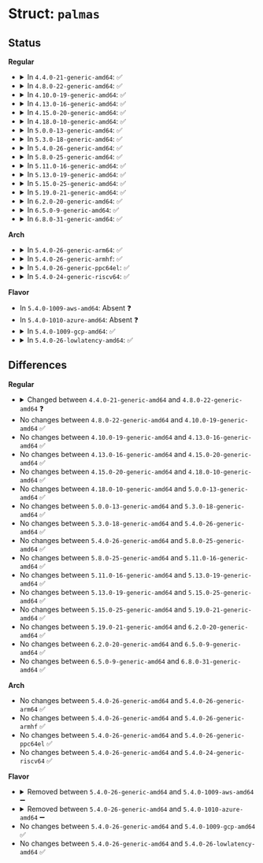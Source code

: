 # Struct: <code>palmas</code>

## Status
<b>Regular</b>
<ul>
<li>
<details>
<summary>In <code>4.4.0-21-generic-amd64</code>: ✅</summary>

```c
struct palmas {
    struct device * dev;
    struct i2c_client *[3] i2c_clients;
    struct regmap *[3] regmap;
    int id;
    unsigned int features;
    int irq;
    u32 irq_mask;
    struct mutex irq_lock;
    struct regmap_irq_chip_data * irq_data;
    struct palmas_pmic_driver_data * pmic_ddata;
    struct palmas_pmic * pmic;
    struct palmas_gpadc * gpadc;
    struct palmas_resource * resource;
    struct palmas_usb * usb;
    u8 gpio_muxed;
    u8 led_muxed;
    u8 pwm_muxed;
}
```
</details>
</li>
<li>
<details>
<summary>In <code>4.8.0-22-generic-amd64</code>: ✅</summary>

```c
struct palmas {
    struct device * dev;
    struct i2c_client *[3] i2c_clients;
    struct regmap *[3] regmap;
    int id;
    unsigned int features;
    int irq;
    u32 irq_mask;
    struct mutex irq_lock;
    struct regmap_irq_chip_data * irq_data;
    struct palmas_pmic_driver_data * pmic_ddata;
    struct palmas_pmic * pmic;
    struct palmas_gpadc * gpadc;
    struct palmas_resource * resource;
    struct palmas_usb * usb;
    u8 gpio_muxed;
    u8 led_muxed;
    u8 pwm_muxed;
}
```
</details>
</li>
<li>
<details>
<summary>In <code>4.10.0-19-generic-amd64</code>: ✅</summary>

```c
struct palmas {
    struct device * dev;
    struct i2c_client *[3] i2c_clients;
    struct regmap *[3] regmap;
    int id;
    unsigned int features;
    int irq;
    u32 irq_mask;
    struct mutex irq_lock;
    struct regmap_irq_chip_data * irq_data;
    struct palmas_pmic_driver_data * pmic_ddata;
    struct palmas_pmic * pmic;
    struct palmas_gpadc * gpadc;
    struct palmas_resource * resource;
    struct palmas_usb * usb;
    u8 gpio_muxed;
    u8 led_muxed;
    u8 pwm_muxed;
}
```
</details>
</li>
<li>
<details>
<summary>In <code>4.13.0-16-generic-amd64</code>: ✅</summary>

```c
struct palmas {
    struct device * dev;
    struct i2c_client *[3] i2c_clients;
    struct regmap *[3] regmap;
    int id;
    unsigned int features;
    int irq;
    u32 irq_mask;
    struct mutex irq_lock;
    struct regmap_irq_chip_data * irq_data;
    struct palmas_pmic_driver_data * pmic_ddata;
    struct palmas_pmic * pmic;
    struct palmas_gpadc * gpadc;
    struct palmas_resource * resource;
    struct palmas_usb * usb;
    u8 gpio_muxed;
    u8 led_muxed;
    u8 pwm_muxed;
}
```
</details>
</li>
<li>
<details>
<summary>In <code>4.15.0-20-generic-amd64</code>: ✅</summary>

```c
struct palmas {
    struct device * dev;
    struct i2c_client *[3] i2c_clients;
    struct regmap *[3] regmap;
    int id;
    unsigned int features;
    int irq;
    u32 irq_mask;
    struct mutex irq_lock;
    struct regmap_irq_chip_data * irq_data;
    struct palmas_pmic_driver_data * pmic_ddata;
    struct palmas_pmic * pmic;
    struct palmas_gpadc * gpadc;
    struct palmas_resource * resource;
    struct palmas_usb * usb;
    u8 gpio_muxed;
    u8 led_muxed;
    u8 pwm_muxed;
}
```
</details>
</li>
<li>
<details>
<summary>In <code>4.18.0-10-generic-amd64</code>: ✅</summary>

```c
struct palmas {
    struct device * dev;
    struct i2c_client *[3] i2c_clients;
    struct regmap *[3] regmap;
    int id;
    unsigned int features;
    int irq;
    u32 irq_mask;
    struct mutex irq_lock;
    struct regmap_irq_chip_data * irq_data;
    struct palmas_pmic_driver_data * pmic_ddata;
    struct palmas_pmic * pmic;
    struct palmas_gpadc * gpadc;
    struct palmas_resource * resource;
    struct palmas_usb * usb;
    u8 gpio_muxed;
    u8 led_muxed;
    u8 pwm_muxed;
}
```
</details>
</li>
<li>
<details>
<summary>In <code>5.0.0-13-generic-amd64</code>: ✅</summary>

```c
struct palmas {
    struct device * dev;
    struct i2c_client *[3] i2c_clients;
    struct regmap *[3] regmap;
    int id;
    unsigned int features;
    int irq;
    u32 irq_mask;
    struct mutex irq_lock;
    struct regmap_irq_chip_data * irq_data;
    struct palmas_pmic_driver_data * pmic_ddata;
    struct palmas_pmic * pmic;
    struct palmas_gpadc * gpadc;
    struct palmas_resource * resource;
    struct palmas_usb * usb;
    u8 gpio_muxed;
    u8 led_muxed;
    u8 pwm_muxed;
}
```
</details>
</li>
<li>
<details>
<summary>In <code>5.3.0-18-generic-amd64</code>: ✅</summary>

```c
struct palmas {
    struct device * dev;
    struct i2c_client *[3] i2c_clients;
    struct regmap *[3] regmap;
    int id;
    unsigned int features;
    int irq;
    u32 irq_mask;
    struct mutex irq_lock;
    struct regmap_irq_chip_data * irq_data;
    struct palmas_pmic_driver_data * pmic_ddata;
    struct palmas_pmic * pmic;
    struct palmas_gpadc * gpadc;
    struct palmas_resource * resource;
    struct palmas_usb * usb;
    u8 gpio_muxed;
    u8 led_muxed;
    u8 pwm_muxed;
}
```
</details>
</li>
<li>
<details>
<summary>In <code>5.4.0-26-generic-amd64</code>: ✅</summary>

```c
struct palmas {
    struct device * dev;
    struct i2c_client *[3] i2c_clients;
    struct regmap *[3] regmap;
    int id;
    unsigned int features;
    int irq;
    u32 irq_mask;
    struct mutex irq_lock;
    struct regmap_irq_chip_data * irq_data;
    struct palmas_pmic_driver_data * pmic_ddata;
    struct palmas_pmic * pmic;
    struct palmas_gpadc * gpadc;
    struct palmas_resource * resource;
    struct palmas_usb * usb;
    u8 gpio_muxed;
    u8 led_muxed;
    u8 pwm_muxed;
}
```
</details>
</li>
<li>
<details>
<summary>In <code>5.8.0-25-generic-amd64</code>: ✅</summary>

```c
struct palmas {
    struct device * dev;
    struct i2c_client *[3] i2c_clients;
    struct regmap *[3] regmap;
    int id;
    unsigned int features;
    int irq;
    u32 irq_mask;
    struct mutex irq_lock;
    struct regmap_irq_chip_data * irq_data;
    struct palmas_pmic_driver_data * pmic_ddata;
    struct palmas_pmic * pmic;
    struct palmas_gpadc * gpadc;
    struct palmas_resource * resource;
    struct palmas_usb * usb;
    u8 gpio_muxed;
    u8 led_muxed;
    u8 pwm_muxed;
}
```
</details>
</li>
<li>
<details>
<summary>In <code>5.11.0-16-generic-amd64</code>: ✅</summary>

```c
struct palmas {
    struct device * dev;
    struct i2c_client *[3] i2c_clients;
    struct regmap *[3] regmap;
    int id;
    unsigned int features;
    int irq;
    u32 irq_mask;
    struct mutex irq_lock;
    struct regmap_irq_chip_data * irq_data;
    struct palmas_pmic_driver_data * pmic_ddata;
    struct palmas_pmic * pmic;
    struct palmas_gpadc * gpadc;
    struct palmas_resource * resource;
    struct palmas_usb * usb;
    u8 gpio_muxed;
    u8 led_muxed;
    u8 pwm_muxed;
}
```
</details>
</li>
<li>
<details>
<summary>In <code>5.13.0-19-generic-amd64</code>: ✅</summary>

```c
struct palmas {
    struct device * dev;
    struct i2c_client *[3] i2c_clients;
    struct regmap *[3] regmap;
    int id;
    unsigned int features;
    int irq;
    u32 irq_mask;
    struct mutex irq_lock;
    struct regmap_irq_chip_data * irq_data;
    struct palmas_pmic_driver_data * pmic_ddata;
    struct palmas_pmic * pmic;
    struct palmas_gpadc * gpadc;
    struct palmas_resource * resource;
    struct palmas_usb * usb;
    u8 gpio_muxed;
    u8 led_muxed;
    u8 pwm_muxed;
}
```
</details>
</li>
<li>
<details>
<summary>In <code>5.15.0-25-generic-amd64</code>: ✅</summary>

```c
struct palmas {
    struct device * dev;
    struct i2c_client *[3] i2c_clients;
    struct regmap *[3] regmap;
    int id;
    unsigned int features;
    int irq;
    u32 irq_mask;
    struct mutex irq_lock;
    struct regmap_irq_chip_data * irq_data;
    struct palmas_pmic_driver_data * pmic_ddata;
    struct palmas_pmic * pmic;
    struct palmas_gpadc * gpadc;
    struct palmas_resource * resource;
    struct palmas_usb * usb;
    u8 gpio_muxed;
    u8 led_muxed;
    u8 pwm_muxed;
}
```
</details>
</li>
<li>
<details>
<summary>In <code>5.19.0-21-generic-amd64</code>: ✅</summary>

```c
struct palmas {
    struct device * dev;
    struct i2c_client *[3] i2c_clients;
    struct regmap *[3] regmap;
    int id;
    unsigned int features;
    int irq;
    u32 irq_mask;
    struct mutex irq_lock;
    struct regmap_irq_chip_data * irq_data;
    struct palmas_pmic_driver_data * pmic_ddata;
    struct palmas_pmic * pmic;
    struct palmas_gpadc * gpadc;
    struct palmas_resource * resource;
    struct palmas_usb * usb;
    u8 gpio_muxed;
    u8 led_muxed;
    u8 pwm_muxed;
}
```
</details>
</li>
<li>
<details>
<summary>In <code>6.2.0-20-generic-amd64</code>: ✅</summary>

```c
struct palmas {
    struct device * dev;
    struct i2c_client *[3] i2c_clients;
    struct regmap *[3] regmap;
    int id;
    unsigned int features;
    int irq;
    u32 irq_mask;
    struct mutex irq_lock;
    struct regmap_irq_chip_data * irq_data;
    struct palmas_pmic_driver_data * pmic_ddata;
    struct palmas_pmic * pmic;
    struct palmas_gpadc * gpadc;
    struct palmas_resource * resource;
    struct palmas_usb * usb;
    u8 gpio_muxed;
    u8 led_muxed;
    u8 pwm_muxed;
}
```
</details>
</li>
<li>
<details>
<summary>In <code>6.5.0-9-generic-amd64</code>: ✅</summary>

```c
struct palmas {
    struct device * dev;
    struct i2c_client *[3] i2c_clients;
    struct regmap *[3] regmap;
    int id;
    unsigned int features;
    int irq;
    u32 irq_mask;
    struct mutex irq_lock;
    struct regmap_irq_chip_data * irq_data;
    struct palmas_pmic_driver_data * pmic_ddata;
    struct palmas_pmic * pmic;
    struct palmas_gpadc * gpadc;
    struct palmas_resource * resource;
    struct palmas_usb * usb;
    u8 gpio_muxed;
    u8 led_muxed;
    u8 pwm_muxed;
}
```
</details>
</li>
<li>
<details>
<summary>In <code>6.8.0-31-generic-amd64</code>: ✅</summary>

```c
struct palmas {
    struct device * dev;
    struct i2c_client *[3] i2c_clients;
    struct regmap *[3] regmap;
    int id;
    unsigned int features;
    int irq;
    u32 irq_mask;
    struct mutex irq_lock;
    struct regmap_irq_chip_data * irq_data;
    struct palmas_pmic_driver_data * pmic_ddata;
    struct palmas_pmic * pmic;
    struct palmas_gpadc * gpadc;
    struct palmas_resource * resource;
    struct palmas_usb * usb;
    u8 gpio_muxed;
    u8 led_muxed;
    u8 pwm_muxed;
}
```
</details>
</li>
</ul>
<b>Arch</b>
<ul>
<li>
<details>
<summary>In <code>5.4.0-26-generic-arm64</code>: ✅</summary>

```c
struct palmas {
    struct device * dev;
    struct i2c_client *[3] i2c_clients;
    struct regmap *[3] regmap;
    int id;
    unsigned int features;
    int irq;
    u32 irq_mask;
    struct mutex irq_lock;
    struct regmap_irq_chip_data * irq_data;
    struct palmas_pmic_driver_data * pmic_ddata;
    struct palmas_pmic * pmic;
    struct palmas_gpadc * gpadc;
    struct palmas_resource * resource;
    struct palmas_usb * usb;
    u8 gpio_muxed;
    u8 led_muxed;
    u8 pwm_muxed;
}
```
</details>
</li>
<li>
<details>
<summary>In <code>5.4.0-26-generic-armhf</code>: ✅</summary>

```c
struct palmas {
    struct device * dev;
    struct i2c_client *[3] i2c_clients;
    struct regmap *[3] regmap;
    int id;
    unsigned int features;
    int irq;
    u32 irq_mask;
    struct mutex irq_lock;
    struct regmap_irq_chip_data * irq_data;
    struct palmas_pmic_driver_data * pmic_ddata;
    struct palmas_pmic * pmic;
    struct palmas_gpadc * gpadc;
    struct palmas_resource * resource;
    struct palmas_usb * usb;
    u8 gpio_muxed;
    u8 led_muxed;
    u8 pwm_muxed;
}
```
</details>
</li>
<li>
<details>
<summary>In <code>5.4.0-26-generic-ppc64el</code>: ✅</summary>

```c
struct palmas {
    struct device * dev;
    struct i2c_client *[3] i2c_clients;
    struct regmap *[3] regmap;
    int id;
    unsigned int features;
    int irq;
    u32 irq_mask;
    struct mutex irq_lock;
    struct regmap_irq_chip_data * irq_data;
    struct palmas_pmic_driver_data * pmic_ddata;
    struct palmas_pmic * pmic;
    struct palmas_gpadc * gpadc;
    struct palmas_resource * resource;
    struct palmas_usb * usb;
    u8 gpio_muxed;
    u8 led_muxed;
    u8 pwm_muxed;
}
```
</details>
</li>
<li>
<details>
<summary>In <code>5.4.0-24-generic-riscv64</code>: ✅</summary>

```c
struct palmas {
    struct device * dev;
    struct i2c_client *[3] i2c_clients;
    struct regmap *[3] regmap;
    int id;
    unsigned int features;
    int irq;
    u32 irq_mask;
    struct mutex irq_lock;
    struct regmap_irq_chip_data * irq_data;
    struct palmas_pmic_driver_data * pmic_ddata;
    struct palmas_pmic * pmic;
    struct palmas_gpadc * gpadc;
    struct palmas_resource * resource;
    struct palmas_usb * usb;
    u8 gpio_muxed;
    u8 led_muxed;
    u8 pwm_muxed;
}
```
</details>
</li>
</ul>
<b>Flavor</b>
<ul>
<li>
In <code>5.4.0-1009-aws-amd64</code>: Absent ❓
</li>
<li>
In <code>5.4.0-1010-azure-amd64</code>: Absent ❓
</li>
<li>
<details>
<summary>In <code>5.4.0-1009-gcp-amd64</code>: ✅</summary>

```c
struct palmas {
    struct device * dev;
    struct i2c_client *[3] i2c_clients;
    struct regmap *[3] regmap;
    int id;
    unsigned int features;
    int irq;
    u32 irq_mask;
    struct mutex irq_lock;
    struct regmap_irq_chip_data * irq_data;
    struct palmas_pmic_driver_data * pmic_ddata;
    struct palmas_pmic * pmic;
    struct palmas_gpadc * gpadc;
    struct palmas_resource * resource;
    struct palmas_usb * usb;
    u8 gpio_muxed;
    u8 led_muxed;
    u8 pwm_muxed;
}
```
</details>
</li>
<li>
<details>
<summary>In <code>5.4.0-26-lowlatency-amd64</code>: ✅</summary>

```c
struct palmas {
    struct device * dev;
    struct i2c_client *[3] i2c_clients;
    struct regmap *[3] regmap;
    int id;
    unsigned int features;
    int irq;
    u32 irq_mask;
    struct mutex irq_lock;
    struct regmap_irq_chip_data * irq_data;
    struct palmas_pmic_driver_data * pmic_ddata;
    struct palmas_pmic * pmic;
    struct palmas_gpadc * gpadc;
    struct palmas_resource * resource;
    struct palmas_usb * usb;
    u8 gpio_muxed;
    u8 led_muxed;
    u8 pwm_muxed;
}
```
</details>
</li>
</ul>

## Differences
<b>Regular</b>
<ul>
<li>
<details>
<summary>Changed between <code>4.4.0-21-generic-amd64</code> and <code>4.8.0-22-generic-amd64</code> ❓</summary>
<ul>
<li>
<b>Field type changed. </b>
<code>struct palmas_gpadc * gpadc</code> ➡️ <code>struct palmas_gpadc * gpadc</code>
</li>
</ul>
</details>
</li>
<li>
No changes between <code>4.8.0-22-generic-amd64</code> and <code>4.10.0-19-generic-amd64</code> ✅
</li>
<li>
No changes between <code>4.10.0-19-generic-amd64</code> and <code>4.13.0-16-generic-amd64</code> ✅
</li>
<li>
No changes between <code>4.13.0-16-generic-amd64</code> and <code>4.15.0-20-generic-amd64</code> ✅
</li>
<li>
No changes between <code>4.15.0-20-generic-amd64</code> and <code>4.18.0-10-generic-amd64</code> ✅
</li>
<li>
No changes between <code>4.18.0-10-generic-amd64</code> and <code>5.0.0-13-generic-amd64</code> ✅
</li>
<li>
No changes between <code>5.0.0-13-generic-amd64</code> and <code>5.3.0-18-generic-amd64</code> ✅
</li>
<li>
No changes between <code>5.3.0-18-generic-amd64</code> and <code>5.4.0-26-generic-amd64</code> ✅
</li>
<li>
No changes between <code>5.4.0-26-generic-amd64</code> and <code>5.8.0-25-generic-amd64</code> ✅
</li>
<li>
No changes between <code>5.8.0-25-generic-amd64</code> and <code>5.11.0-16-generic-amd64</code> ✅
</li>
<li>
No changes between <code>5.11.0-16-generic-amd64</code> and <code>5.13.0-19-generic-amd64</code> ✅
</li>
<li>
No changes between <code>5.13.0-19-generic-amd64</code> and <code>5.15.0-25-generic-amd64</code> ✅
</li>
<li>
No changes between <code>5.15.0-25-generic-amd64</code> and <code>5.19.0-21-generic-amd64</code> ✅
</li>
<li>
No changes between <code>5.19.0-21-generic-amd64</code> and <code>6.2.0-20-generic-amd64</code> ✅
</li>
<li>
No changes between <code>6.2.0-20-generic-amd64</code> and <code>6.5.0-9-generic-amd64</code> ✅
</li>
<li>
No changes between <code>6.5.0-9-generic-amd64</code> and <code>6.8.0-31-generic-amd64</code> ✅
</li>
</ul>
<b>Arch</b>
<ul>
<li>
No changes between <code>5.4.0-26-generic-amd64</code> and <code>5.4.0-26-generic-arm64</code> ✅
</li>
<li>
No changes between <code>5.4.0-26-generic-amd64</code> and <code>5.4.0-26-generic-armhf</code> ✅
</li>
<li>
No changes between <code>5.4.0-26-generic-amd64</code> and <code>5.4.0-26-generic-ppc64el</code> ✅
</li>
<li>
No changes between <code>5.4.0-26-generic-amd64</code> and <code>5.4.0-24-generic-riscv64</code> ✅
</li>
</ul>
<b>Flavor</b>
<ul>
<li>
<details>
<summary>Removed between <code>5.4.0-26-generic-amd64</code> and <code>5.4.0-1009-aws-amd64</code> ➖</summary>

```c
struct palmas {
    struct device * dev;
    struct i2c_client *[3] i2c_clients;
    struct regmap *[3] regmap;
    int id;
    unsigned int features;
    int irq;
    u32 irq_mask;
    struct mutex irq_lock;
    struct regmap_irq_chip_data * irq_data;
    struct palmas_pmic_driver_data * pmic_ddata;
    struct palmas_pmic * pmic;
    struct palmas_gpadc * gpadc;
    struct palmas_resource * resource;
    struct palmas_usb * usb;
    u8 gpio_muxed;
    u8 led_muxed;
    u8 pwm_muxed;
}
```
</details>
</li>
<li>
<details>
<summary>Removed between <code>5.4.0-26-generic-amd64</code> and <code>5.4.0-1010-azure-amd64</code> ➖</summary>

```c
struct palmas {
    struct device * dev;
    struct i2c_client *[3] i2c_clients;
    struct regmap *[3] regmap;
    int id;
    unsigned int features;
    int irq;
    u32 irq_mask;
    struct mutex irq_lock;
    struct regmap_irq_chip_data * irq_data;
    struct palmas_pmic_driver_data * pmic_ddata;
    struct palmas_pmic * pmic;
    struct palmas_gpadc * gpadc;
    struct palmas_resource * resource;
    struct palmas_usb * usb;
    u8 gpio_muxed;
    u8 led_muxed;
    u8 pwm_muxed;
}
```
</details>
</li>
<li>
No changes between <code>5.4.0-26-generic-amd64</code> and <code>5.4.0-1009-gcp-amd64</code> ✅
</li>
<li>
No changes between <code>5.4.0-26-generic-amd64</code> and <code>5.4.0-26-lowlatency-amd64</code> ✅
</li>
</ul>
